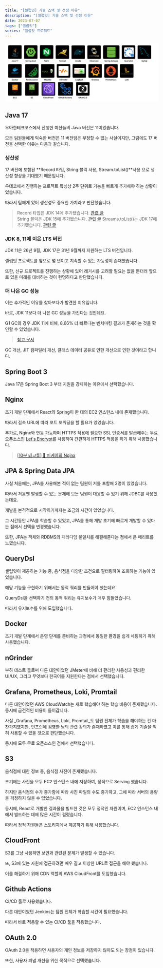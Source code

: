 ```yaml
---
title: "[셀럽잇] 기술 스택 및 선정 이유"
description: "[셀럽잇] 기술 스택 및 선정 이유"
date: 2023-07-07
tags: ["셀럽잇"]
series: "셀럽잇 프로젝트"
---
```


![프로젝트에서 선택한 기술 스택 아이콘](tech_stack_icons.png)

## Java 17

우아한테크코스에서 진행한 미션들의 Java 버전은 11이었습니다.

모든 팀원들에게 익숙한 버전은 11 버전임은 부정할 수 없는 사실이지만, 그럼에도 17 버전을 선택한 이유는 다음과 같습니다.

### 생산성

17 버전에 포함된 **Record 타입, String 블럭 사용, Stream.toList()**사용 으로 생산성 향상을 기대했기 때문입니다.

우테코에서 진행하는 프로젝트 특성상 2주 단위로 기능을 빠르게 추가해야 하는 상황이었습니다.

따라서 팀에게 있어 생산성도 중요한 가치라고 판단했습니다.

> Record 타입은 JDK 14에 추가됐습니다. [관련 글](https://www.baeldung.com/java-record-keyword)<br>
> String 블럭은 JDK 15에 추가됐습니다. [관련 글](https://www.baeldung.com/java-text-blocks)
> Streams.toList()는 JDK 17에 추가됐습니다. [관련 글](https://www.baeldung.com/java-stream-to-list-collecting)

### JDK 8, 11에 이은 LTS 버전

JDK 11은 26년 9월, JDK 17은 31년 9월까지 지원하는 LTS 버전입니다.

셀럽잇 프로젝트를 앞으로 몇 년이고 지속할 수 있는 가능성이 존재했습니다.

또한, 신규 프로젝트를 진행하는 상황에 있어 레거시를 고려할 필요는 없을 뿐더러 앞으로 있을 미래를 대비하는 것이 현명하다고 판단했습니다.

### 더 나은 GC 성능

이는 추가적인 이유를 찾아보다가 발견한 이유입니다.

바로, JDK 11보다 더 나은 GC 성능을 가진다는 것인데요.

G1 GC의 경우 JDK 11에 비해, 8.66% 더 빠르다는 벤치마킹 결과가 존재하는 것을 확인할 수 있었습니다.

> [참고 문서](https://www.optaplanner.org/blog/2021/09/15/HowMuchFasterIsJava17.html)

GC 개선, JIT 컴파일러 개선, 클래스 데이터 공유로 인한 개선으로 인한 것이라고 합니다.

## Spring Boot 3

Java 17은 Spring Boot 3 부터 지원을 강제하는 이유에서 선택했습니다.

## Nginx

초기 개발 단계에서 React와 Spring이 한 대의 EC2 인스턴스 내에 존재했습니다.

따라서 접속 URL에 따라 포트 포워딩을 할 필요가 있었습니다.

추가로, Nginx와 연동 가능하며 HTTPS 적용에 필요한 SSL 인증서를 발급해주는 무료 오픈소스인 [Let's Encrypt](https://letsencrypt.org/)를 사용하여 간편하게 HTTPS 적용을 하기 위해 사용했습니다.

> [[10분 테코톡] 🤫 피케이의 Nginx](https://youtu.be/6FAwAXXj5N0?feature=shared)

## JPA & Spring Data JPA

사실 처음에는, JPA를 사용해본 적이 없는 팀원이 저를 포함해 2명이 있었습니다.

따라서 처음엔 발생할 수 있는 문제에 모든 팀원이 대응할 수 있기 위해 JDBC를 사용했는데요.

개발을 본격적으로 시작하기까지는 조금의 시간이 있었습니다.

그 시간동안 JPA를 학습할 수 있었고, JPA를 통해 개발 초기에 빠르게 개발할 수 있다는 점에서 선택을 변경했습니다.

또한, JPA는 객체와 RDBMS의 패러다임 불일치를 해결해준다는 점에서 큰 메리트를 느꼈습니다.

## QueryDsl

셀럽잇이 제공하는 기능 중, 음식점을 다양한 조건으로 필터링하여 조회하는 기능이 있었습니다.

해당 기능을 구현하기 위해서는 동적 쿼리를 만들어야 했는데요.

QueryDsl을 선택하기 전의 동적 쿼리는 유지보수가 매우 힘들었습니다.

따라서 유지보수를 위해 도입했습니다.

## Docker

초기 개발 단계에서 운영 단계를 준비하는 과정에서 동일한 환경을 쉽게 세팅하기 위해 사용했습니다.

## nGrinder

부하 테스트 툴로써 다른 대안이었던 JMeter에 비해 더 편리한 사용성과 편리한 UI/UX, 그리고 무엇보다 한국어를 지원한다는 점에서 선택했습니다.

## Grafana, Prometheus, Loki, Promtail

다른 대안이었던 AWS CloudWatch는 새로 학습해야 하는 학습 비용이 존재했습니다. 동시에 금전적인 비용이 들어갑니다.

사실 _Grafana, Prometheus, Loki, Promtail_도 팀원 전체가 학습을 해야하는 건 마찬가지였지만, 인프런에 김영한 님의 관련 강의가 존재하였고 이를 통해 쉽게 기술을 익혀 사용할 수 있을 것으로 판단했습니다.

동시에 모두 무료 오픈소스인 점에서 선택했습니다.

## S3

음식점에 대한 정보 중, 음식점 사진이 존재했습니다.

초기에는 사진을 모두 EC2 인스턴스 내에 저장하여, 정적으로 Serving 했습니다.

하지만 음식점의 수가 증가함에 따라 사진 파일의 수도 증가하고, 그에 따라 서버의 용량을 걱정하지 않을 수 없었습니다.

동시에, React로 개발한 결과물을 빌드한 것은 모두 정적인 자원이며, EC2 인스턴스 내에서 빌드하는 데에 많은 시간이 걸렸습니다.

따라서 정적 자원들은 스토리지에서 제공하기 위해 사용했습니다.

## CloudFront

S3를 그냥 사용하면 보안과 관련된 문제가 발생할 수 있습니다.

또, S3에 있는 자원에 접근하려면 매우 길고 이상한 URL로 접근을 해야 했습니다.

이를 해결하기 위해 CDN 역할의 AWS CloudFront를 도입했습니다.

## Github Actions

CI/CD 툴로 사용했습니다.

다른 대안이었던 Jenkins는 팀원 전체가 학습할 시간이 필요했습니다.

따라서 바로 적용할 수 있는 CI/CD 툴을 적용했습니다.

## OAuth 2.0

OAuth 2.0을 적용하면 사용자의 개인 정보를 저장하지 않아도 되는 장점이 있습니다.

또한, 사용자 퍼널 개선을 위한 목적으로 선택했습니다.